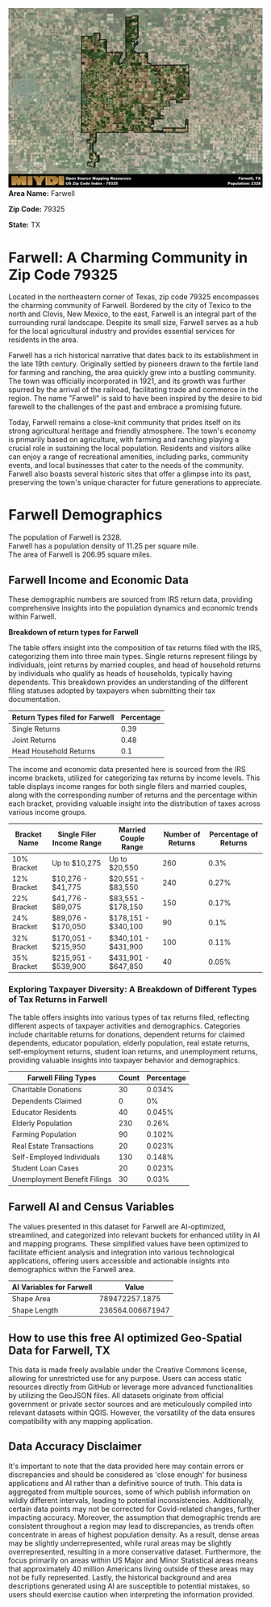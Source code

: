 ![Image Alt Text](../_images/79325.png)
**Area Name:** Farwell

**Zip Code:** 79325

**State:** TX


# Farwell: A Charming Community in Zip Code 79325  

Located in the northeastern corner of Texas, zip code 79325 encompasses the charming community of Farwell. Bordered by the city of Texico to the north and Clovis, New Mexico, to the east, Farwell is an integral part of the surrounding rural landscape. Despite its small size, Farwell serves as a hub for the local agricultural industry and provides essential services for residents in the area.  

Farwell has a rich historical narrative that dates back to its establishment in the late 19th century. Originally settled by pioneers drawn to the fertile land for farming and ranching, the area quickly grew into a bustling community. The town was officially incorporated in 1921, and its growth was further spurred by the arrival of the railroad, facilitating trade and commerce in the region. The name "Farwell" is said to have been inspired by the desire to bid farewell to the challenges of the past and embrace a promising future.  

Today, Farwell remains a close-knit community that prides itself on its strong agricultural heritage and friendly atmosphere. The town's economy is primarily based on agriculture, with farming and ranching playing a crucial role in sustaining the local population. Residents and visitors alike can enjoy a range of recreational amenities, including parks, community events, and local businesses that cater to the needs of the community. Farwell also boasts several historic sites that offer a glimpse into its past, preserving the town's unique character for future generations to appreciate.

# Farwell Demographics

The population of Farwell is 2328.  
Farwell has a population density of 11.25 per square mile.  
The area of Farwell is 206.95 square miles.  

## Farwell Income and Economic Data

These demographic numbers are sourced from IRS return data, providing comprehensive insights into the population dynamics and economic trends within Farwell.

**Breakdown of return types for Farwell**

The table offers insight into the composition of tax returns filed with the IRS, categorizing them into three main types. Single returns represent filings by individuals, joint returns by married couples, and head of household returns by individuals who qualify as heads of households, typically having dependents. This breakdown provides an understanding of the different filing statuses adopted by taxpayers when submitting their tax documentation.

| Return Types filed for Farwell                              | Percentage          |
|----------------------------------------------------------|---------------------|
| Single Returns                                            | 0.39 |
| Joint Returns                                             | 0.48 |
| Head Household Returns                                    | 0.1 |

The income and economic data presented here is sourced from the IRS income brackets, utilized for categorizing tax returns by income levels. This table displays income ranges for both single filers and married couples, along with the corresponding number of returns and the percentage within each bracket, providing valuable insight into the distribution of taxes across various income groups.

| Bracket Name       | Single Filer Income Range | Married Couple Range | Number of Returns | Percentage of Returns |
|--------------------|----------------------------|----------------------|-------------------|-----------------------|
| 10% Bracket        | Up to $10,275              | Up to $20,550        | 260 | 0.3% |
| 12% Bracket        | $10,276 - $41,775          | $20,551 - $83,550    | 240 | 0.27% |
| 22% Bracket        | $41,776 - $89,075          | $83,551 - $178,150   | 150 | 0.17% |
| 24% Bracket        | $89,076 - $170,050         | $178,151 - $340,100  | 90 | 0.1% |
| 32% Bracket        | $170,051 - $215,950        | $340,101 - $431,900  | 100 | 0.11% |
| 35% Bracket        | $215,951 - $539,900        | $431,901 - $647,850  | 40 | 0.05% |

### Exploring Taxpayer Diversity: A Breakdown of Different Types of Tax Returns in Farwell

The table offers insights into various types of tax returns filed, reflecting different aspects of taxpayer activities and demographics. Categories include charitable returns for donations, dependent returns for claimed dependents, educator population, elderly population, real estate returns, self-employment returns, student loan returns, and unemployment returns, providing valuable insights into taxpayer behavior and demographics.

| Farwell Filing Types                    | Count | Percentage |
|--------------------------------------|-------|------------|
| Charitable Donations                 | 30 | 0.034% |
| Dependents Claimed                   | 0 | 0% |
| Educator Residents                   | 40 | 0.045% |
| Elderly Population                   | 230 | 0.26% |
| Farming Population                   | 90 | 0.102% |
| Real Estate Transactions             | 20 | 0.023% |
| Self-Employed Individuals            | 130 | 0.148% |
| Student Loan Cases                   | 20 | 0.023% |
| Unemployment Benefit Filings         | 30 | 0.03% |

## Farwell AI and Census Variables

The values presented in this dataset for Farwell are AI-optimized, streamlined, and categorized into relevant buckets for enhanced utility in AI and mapping programs. These simplified values have been optimized to facilitate efficient analysis and integration into various technological applications, offering users accessible and actionable insights into demographics within the Farwell area.

| AI Variables for Farwell | Value |
|-------------|-------|
| Shape Area | 789472257.1875 |
| Shape Length | 236564.006671947 |

## How to use this free AI optimized Geo-Spatial Data for Farwell, TX

This data is made freely available under the Creative Commons license, allowing for unrestricted use for any purpose. Users can access static resources directly from GitHub or leverage more advanced functionalities by utilizing the GeoJSON files. All datasets originate from official government or private sector sources and are meticulously compiled into relevant datasets within QGIS. However, the versatility of the data ensures compatibility with any mapping application.

## Data Accuracy Disclaimer
It's important to note that the data provided here may contain errors or discrepancies and should be considered as 'close enough' for business applications and AI rather than a definitive source of truth. This data is aggregated from multiple sources, some of which publish information on wildly different intervals, leading to potential inconsistencies. Additionally, certain data points may not be corrected for Covid-related changes, further impacting accuracy. Moreover, the assumption that demographic trends are consistent throughout a region may lead to discrepancies, as trends often concentrate in areas of highest population density. As a result, dense areas may be slightly underrepresented, while rural areas may be slightly overrepresented, resulting in a more conservative dataset. Furthermore, the focus primarily on areas within US Major and Minor Statistical areas means that approximately 40 million Americans living outside of these areas may not be fully represented. Lastly, the historical background and area descriptions generated using AI are susceptible to potential mistakes, so users should exercise caution when interpreting the information provided.
